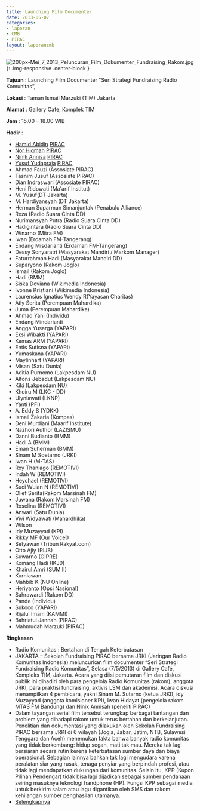 ```yaml
---
title: Launching Film Documenter
date: 2013-05-07
categories:
- laporan
- CMB
- PIRAC
layout: laporancmb
---
```


![200px-Mei_7_2013_Peluncuran_Film_Dokumenter_Fundraising_Rakom.jpg](/uploads/200px-Mei_7_2013_Peluncuran_Film_Dokumenter_Fundraising_Rakom.jpg){: .img-responsive .center-block }


**Tujuan** : Launching Film Documenter "Seri Strategi Fundraising Radio Komunitas”, 

**Lokasi** : Taman Ismail Marzuki (TIM) Jakarta 

**Alamat** : Gallery Cafe, Komplek TIM 

**Jam** : 15.00 – 18.00 WIB 

**Hadir** :
* [Hamid Abidin](http://wiki.ciptamedia.org/wiki/Hamid_Abidin) [PIRAC](wiki.ciptamedia.org/index.php?title=Peneliti_PIRAC&action=edit&redlink=1)
* [Nor Hiqmah](http://wiki.ciptamedia.org/wiki/Nor_Hiqmah) [PIRAC](http://wiki.ciptamedia.org/wiki/PIRAC)
* [Ninik Annisa](http://wiki.ciptamedia.org/wiki/Ninik_Annisa) [PIRAC](http://wiki.ciptamedia.org/wiki/PIRAC)
* [Yusuf Yudapraja](http://wiki.ciptamedia.org/wiki/Yusuf_Yudapraja) [PIRAC](http://wiki.ciptamedia.org/wiki/Sekolah_Fundraising_PIRAC)
* Ahmad Fauzi (Assosiate PIRAC)
* Tasnim Jusuf (Assosiate PIRAC)
* Dian Indraswari (Assosiate PIRAC)
* Heni Ridowati (Ma'arif Institut)
* M. Yusuf(DT Jakarta)
* M. Hardiyansyah (DT Jakarta)
* Herman Suparman Simanjuntak (Penabulu Alliance)
* Reza (Radio Suara Cinta DD)
* Nurimansyah Putra (Radio Suara Cinta DD)
* Hadigintara (Radio Suara Cinta DD)
* Winarno (Mitra FM)
* Iwan (Erdamah FM-Tangerang)
* Endang Misdarianti (Erdamah FM-Tangerang)
* Dessy Sonyaratri (Masyarakat Mandiri / Markom Manager)
* Faturrahman Hadi (Masyarakat Mandiri DD)
* Suparyono (Rakom Joglo)
* Ismail (Rakom Joglo)
* Hadi (BMM)
* Siska Doviana (Wikimedia Indonesia)
* Ivonne Kristiani (Wikimedia Indonesia)
* Laurensius Ignatius Wendy R(Yayasan Charitas)
* Atly Serita (Perempuan Mahardika)
* Juma (Perempuan Mahardika)
* Ahmad Yani (Individu)
* Endang Mindarianti 
* Angga Yusarga (YAPARI)
* Eksi Wibakti (YAPARI)
* Kemas ARM (YAPARI)
* Entis Sutisna (YAPARI)
* Yumaskana (YAPARI)
* Maylinhart (YAPARI)
* Misan (Satu Dunia)
* Aditia Purnomo (Lakpesdam NU)
* Alfons Jebadut (Lakpesdam NU)
* Kiki (Lakpesdam NU)
* Khoiru M (LKC - DD)
* Ulyniawati (LKNP)
* Yanti (PFI)
* A. Eddy S (YDKK)
* Ismail Zakaria (Kompas)
* Deni Murdiani (Maarif Institute)
* Nazhori Author (LAZISMU)
* Danni Budianto (BMM)
* Hadi A (BMM)
* Eman Suherman (BMM)
* Sinam M Soetarno (JRKI)
* Iwan H (M-TAS)
* Roy Thaniago (REMOTIVI)
* Indah W (REMOTIVI)
* Heychael (REMOTIVI)
* Suci Wulan N (REMOTIVI)
* Olief Serita(Rakom Marsinah FM)
* Juwana (Rakom Marsinah FM)
* Roselina (REMOTIVI)
* Anwari (Satu Dunia)
* Vivi Widyawati (Mahardhika)
* Wilson 
* Idy Muzayyad (KPI)
* Rikky MF (Our Voice0
* Setyawan (Tribun Rakyat.com)
* Otto Ajiy (RIJB)
* Suwarno (GIPRE)
* Komang Hadi (IKJ0)
* Khairul Amri (SUM II)
* Kurniawan 
* Mahbib K (NU Online)
* Heriyanto (Opsi Nasional)
* Sahrawardi (Rakom DD)
* Pande (Individu)
* Sukoco (YAPARI)
* Rijalul Imam (KAMMI)
* Bahriatul Jannah (PIRAC)
* Mahmudah Marzuki (PIRAC)


**Ringkasan**  
* Radio Komunitas : Bertahan di Tengah Keterbatasan
* JAKARTA – Sekolah Fundraising PIRAC bersama JRKI (Jaringan Radio Komunitas Indonesia) meluncurkan film documenter “Seri Strategi Fundraising Radio Komunitas”, Selasa (7/5/2013) di Gallery Café, Kompleks TIM, Jakarta. Acara yang diisi pemutaran film dan diskusi publik ini dihadiri oleh para pengelola Radio Komunitas (rakom), anggota JRKI, para praktisi fundraising, aktivis LSM dan akademisi. Acara diskusi menampilkan 4 pembicara, yakni Sinam M. Sutarno (ketua JRKI), idy Muzayyad (anggota komisioner KPI), Iwan Hidayat (pengelola rakom MTAS FM Bandung) dan Ninik Annisah (peneliti PIRAC)
* Dalam tayangan serial film tersebut terungkap berbagai tantangan dan problem yang dihadapi rakom untuk terus bertahan dan berkelanjutan. Penelitian dan dokumentasi yang dilakukan oleh Sekolah Fundraising PIRAC bersama JRKI di 6 wilayah (Jogja, Jabar, Jatim, NTB, Sulawesi Tenggara dan Aceh) menemukan fakta bahwa banyak radio komunitas yang tidak berkembang: hidup segan, mati tak mau. Mereka tak lagi bersiaran secara rutin kerena keterbatasan sumber daya dan biaya operasional. Sebagian lainnya bahkan tak lagi mengudara karena peralatan siar yang rusak, tenaga penyiar yang berpindah profesi, atau tidak lagi mendapatkan dukungan dari komunitas. Selain itu, KPP (Kupon Pilihan Pendengar) tidak bisa lagi dijadikan sebagai sumber pendanaan seiring masuknya teknologi handphone (HP). Fungsi KPP sebagai media untuk berkirim salam atau lagu digantikan oleh SMS dan rakom kehilangan sumber penghasilan utamanya.
* [Selengkapnya](http://www.fundraisingmedia.info/blog/2013/05/10/radio-komunitas-bertahan-di-tengah-keterbatasan/)
